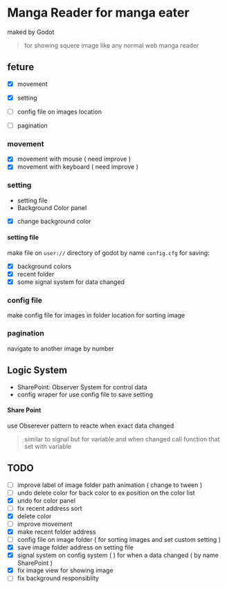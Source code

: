 # Manga Reader for manga eater
maked by Godot
> for showing squere image like any normal web manga reader


## feture
- [x] movement
- [x] setting
- [ ] config file on images location
- [ ] pagination


### movement
- [x] movement with mouse ( need improve )
- [x] movement with keyboard ( need improve )

### setting
* setting file
* Background Color panel
- [x] change background color



#### setting file
make file on `user://` directory of godot by name `config.cfg`
for saving:
- [x] background colors
- [x] recent folder
- [x] some signal system for data changed

### config file
make config file for images in folder location
for sorting image

### pagination
navigate to another image by number


## Logic System
* SharePoint: Observer System for control data
* config wraper for use config file to save setting

#### Share Point
use Obserever pattern to reacte when exact data changed
> similar to signal but for variable and when changed call function that set with variable


## TODO
- [ ] improve label of image folder path animation ( change to tween )
- [ ] undo delete color for back color to ex position on the color list
- [x] undo for color panel
- [ ] fix recent address sort
- [x] delete color
- [ ] improve movement
- [x] make recent folder address
- [ ] config file on image folder ( for sorting images and set custom setting )
- [x] save image folder address on setting file
- [x] signal system on config system (  ) for when a data changed ( by name SharePoint )
- [x] fix image view for showing image
- [ ] fix background responsiblity